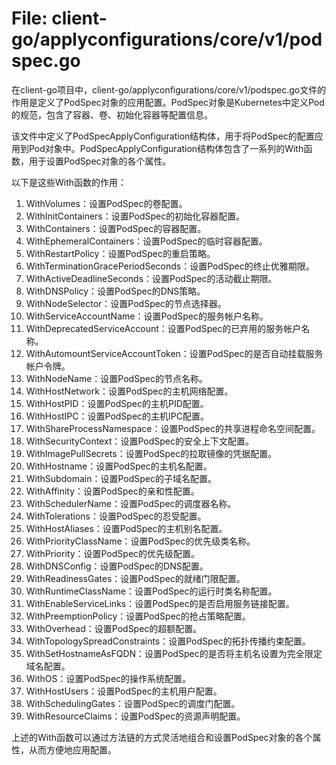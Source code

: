 # File: client-go/applyconfigurations/core/v1/podspec.go

在client-go项目中，client-go/applyconfigurations/core/v1/podspec.go文件的作用是定义了PodSpec对象的应用配置。PodSpec对象是Kubernetes中定义Pod的规范，包含了容器、卷、初始化容器等配置信息。

该文件中定义了PodSpecApplyConfiguration结构体，用于将PodSpec的配置应用到Pod对象中。PodSpecApplyConfiguration结构体包含了一系列的With函数，用于设置PodSpec对象的各个属性。

以下是这些With函数的作用：

1. WithVolumes：设置PodSpec的卷配置。
2. WithInitContainers：设置PodSpec的初始化容器配置。
3. WithContainers：设置PodSpec的容器配置。
4. WithEphemeralContainers：设置PodSpec的临时容器配置。
5. WithRestartPolicy：设置PodSpec的重启策略。
6. WithTerminationGracePeriodSeconds：设置PodSpec的终止优雅期限。
7. WithActiveDeadlineSeconds：设置PodSpec的活动截止期限。
8. WithDNSPolicy：设置PodSpec的DNS策略。
9. WithNodeSelector：设置PodSpec的节点选择器。
10. WithServiceAccountName：设置PodSpec的服务帐户名称。
11. WithDeprecatedServiceAccount：设置PodSpec的已弃用的服务帐户名称。
12. WithAutomountServiceAccountToken：设置PodSpec的是否自动挂载服务帐户令牌。
13. WithNodeName：设置PodSpec的节点名称。
14. WithHostNetwork：设置PodSpec的主机网络配置。
15. WithHostPID：设置PodSpec的主机PID配置。
16. WithHostIPC：设置PodSpec的主机IPC配置。
17. WithShareProcessNamespace：设置PodSpec的共享进程命名空间配置。
18. WithSecurityContext：设置PodSpec的安全上下文配置。
19. WithImagePullSecrets：设置PodSpec的拉取镜像的凭据配置。
20. WithHostname：设置PodSpec的主机名配置。
21. WithSubdomain：设置PodSpec的子域名配置。
22. WithAffinity：设置PodSpec的亲和性配置。
23. WithSchedulerName：设置PodSpec的调度器名称。
24. WithTolerations：设置PodSpec的忍受配置。
25. WithHostAliases：设置PodSpec的主机别名配置。
26. WithPriorityClassName：设置PodSpec的优先级类名称。
27. WithPriority：设置PodSpec的优先级配置。
28. WithDNSConfig：设置PodSpec的DNS配置。
29. WithReadinessGates：设置PodSpec的就绪门限配置。
30. WithRuntimeClassName：设置PodSpec的运行时类名称配置。
31. WithEnableServiceLinks：设置PodSpec的是否启用服务链接配置。
32. WithPreemptionPolicy：设置PodSpec的抢占策略配置。
33. WithOverhead：设置PodSpec的超额配置。
34. WithTopologySpreadConstraints：设置PodSpec的拓扑传播约束配置。
35. WithSetHostnameAsFQDN：设置PodSpec的是否将主机名设置为完全限定域名配置。
36. WithOS：设置PodSpec的操作系统配置。
37. WithHostUsers：设置PodSpec的主机用户配置。
38. WithSchedulingGates：设置PodSpec的调度门配置。
39. WithResourceClaims：设置PodSpec的资源声明配置。

上述的With函数可以通过方法链的方式灵活地组合和设置PodSpec对象的各个属性，从而方便地应用配置。

